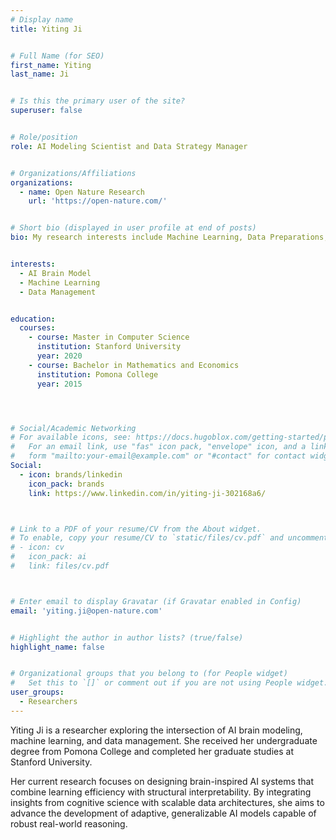 ```yaml
---
# Display name
title: Yiting Ji


# Full Name (for SEO)
first_name: Yiting
last_name: Ji


# Is this the primary user of the site?
superuser: false


# Role/position
role: AI Modeling Scientist and Data Strategy Manager


# Organizations/Affiliations
organizations:
  - name: Open Nature Research
    url: 'https://open-nature.com/'


# Short bio (displayed in user profile at end of posts)
bio: My research interests include Machine Learning, Data Preparations, Labeling and Management, AI Modeling, Fine-Tuning and Multi-Model Management


interests:
  - AI Brain Model
  - Machine Learning
  - Data Management


education:
  courses:
    - course: Master in Computer Science
      institution: Stanford University
      year: 2020
    - course: Bachelor in Mathematics and Economics
      institution: Pomona College
      year: 2015




# Social/Academic Networking
# For available icons, see: https://docs.hugoblox.com/getting-started/page-builder/#icons
#   For an email link, use "fas" icon pack, "envelope" icon, and a link in the
#   form "mailto:your-email@example.com" or "#contact" for contact widget.
Social:
  - icon: brands/linkedin
    icon_pack: brands
    link: https://www.linkedin.com/in/yiting-ji-302168a6/



# Link to a PDF of your resume/CV from the About widget.
# To enable, copy your resume/CV to `static/files/cv.pdf` and uncomment the lines below.
# - icon: cv
#   icon_pack: ai
#   link: files/cv.pdf



# Enter email to display Gravatar (if Gravatar enabled in Config)
email: 'yiting.ji@open-nature.com'


# Highlight the author in author lists? (true/false)
highlight_name: false


# Organizational groups that you belong to (for People widget)
#   Set this to `[]` or comment out if you are not using People widget.
user_groups:
  - Researchers
---
```



Yiting Ji is a researcher exploring the intersection of AI brain modeling, machine learning, and data management. She received her undergraduate degree from Pomona College and completed her graduate studies at Stanford University.




Her current research focuses on designing brain-inspired AI systems that combine learning efficiency with structural interpretability. By integrating insights from cognitive science with scalable data architectures, she aims to advance the development of adaptive, generalizable AI models capable of robust real-world reasoning.
